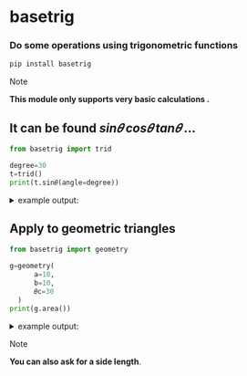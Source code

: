 # basetrig
### Do some operations using trigonometric functions
```py
pip install basetrig
```
> [!NOTE]  
> **This module only supports very basic calculations .**

## It can be found $sin𝜃$ $cos𝜃$ $tan𝜃$ ...
```py
from basetrig import trid

degree=30
t=trid()
print(t.sin𝜃(angle=degree))
```
<details>
  <summary>example output:</summary>
  
```py
0.5
```
</details>

## Apply to geometric triangles
```py
from basetrig import geometry

g=geometry(
      a=10,
      b=10,
      𝜃c=30
  )
print(g.area())
```
<details>
  <summary>example output:</summary>

```py
25
```
</details>

> [!NOTE]  
> **You can also ask for a side length**.<br>
